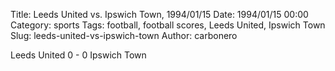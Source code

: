 Title: Leeds United vs. Ipswich Town, 1994/01/15
Date: 1994/01/15 00:00
Category: sports
Tags: football, football scores, Leeds United, Ipswich Town
Slug: leeds-united-vs-ipswich-town
Author: carbonero


Leeds United 0 - 0 Ipswich Town
